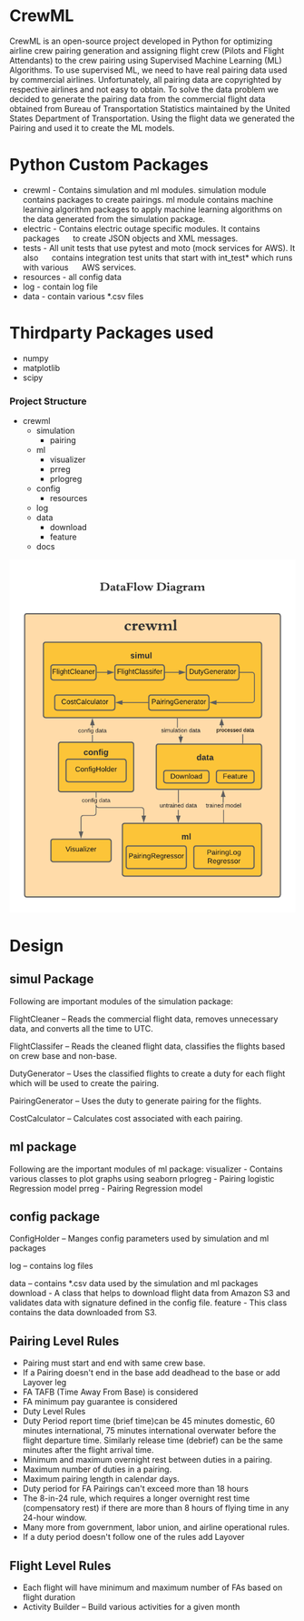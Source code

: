 # CrewML
CrewML is an open-source project developed in Python for optimizing airline crew 
pairing generation and assigning flight crew (Pilots and Flight Attendants) to the 
crew pairing using Supervised Machine Learning (ML) Algorithms. To use supervised 
ML, we need to have real pairing data used by commercial airlines. Unfortunately, 
all pairing data are copyrighted by respective airlines and not easy to obtain. 
To solve the data problem we decided to generate the pairing data from the 
commercial flight data obtained from Bureau of Transportation Statistics 
maintained by the United States Department of Transportation. Using the flight 
data we generated the Pairing and used it to create the ML models.



# Python Custom Packages
* crewml - Contains simulation and ml modules. simulation module contains packages to
  create pairings. ml module contains machine learning algorithm packages to 
  apply machine learning algorithms on the data generated from the simulation package.
   
* electric - Contains electric outage specific modules. It contains packages 
     to create JSON objects and XML messages. 
   
* tests - All unit tests that use pytest and moto (mock services for AWS). It also
     contains integration test units that start with int_test* which runs with various
     AWS services.
   
* resources - all config data
   
* log - contain log file
   
* data - contain various *.csv files

# Thirdparty Packages used
* numpy
* matplotlib
* scipy


### Project Structure
* crewml
    * simulation
        * pairing            
    * ml
        * visualizer
        * prreg
        * prlogreg
    * config
        * resources
    * log
    * data
        * download
        * feature
    * docs


![Data Flow](/image/crewml-dataflow.png)

# Design
## simul Package

Following are important modules of the simulation package:

FlightCleaner – Reads the commercial flight data, removes unnecessary data, and converts all the time to UTC.

FlightClassifer – Reads the cleaned flight data, classifies the flights based on crew base and non-base.

DutyGenerator – Uses the classified flights to create a duty for each flight which will be used to create the pairing.

PairingGenerator – Uses the duty to generate pairing for the flights.

CostCalculator – Calculates cost associated with each pairing.

## ml package
Following are the important modules of ml package:
visualizer - Contains various classes to plot graphs using seaborn
prlogreg - Pairing logistic Regression model
prreg - Pairing Regression model

## config package
ConfigHolder – Manges config parameters used by simulation and ml packages

log – contains log files

data – contains *.csv data used by the simulation and ml packages
download - A class that helps to download flight data from Amazon 
S3 and validates data with signature defined in the config file. 
feature - This class contains the data downloaded from S3.

## Pairing Level Rules
* Pairing must start and end with same crew base.
* If a Pairing doesn't end in the base add deadhead to the base or add Layover leg
* FA TAFB (Time Away From Base) is considered
* FA minimum pay guarantee is considered
* Duty Level Rules
* Duty Period report time (brief time)can be 45 minutes domestic, 60 minutes international, 75 minutes international overwater before the flight departure time. Similarly release time (debrief) can be the same minutes after the flight arrival time.
* Minimum and maximum overnight rest between duties in a pairing.
* Maximum number of duties in a pairing.
* Maximum pairing length in calendar days.
* Duty period for FA Pairings can't exceed more than 18 hours
* The 8-in-24 rule, which requires a longer overnight rest time (compensatory rest) if there are more than 8 hours of flying time in any 24-hour window.
* Many more from government, labor union, and airline operational rules.
* If a duty period doesn't follow one of the rules add Layover

## Flight Level Rules
* Each flight will have minimum and maximum number of FAs based on flight duration
* Activity Builder – Build various activities for a given month

